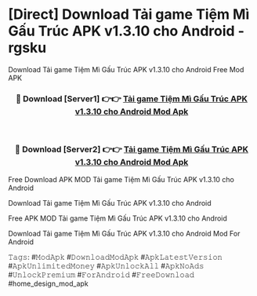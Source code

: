 # [Direct] Download Tải game Tiệm Mì Gấu Trúc APK v1.3.10 cho Android - rgsku
Download Tải game Tiệm Mì Gấu Trúc APK v1.3.10 cho Android Free Mod APK

<div align="center">
<h3>🔴 Download [Server1] 👉👉 <a href="https://apk-comot.site?title=Tải_game_Tiệm_Mì_Gấu_Trúc_APK_v1.3.10_cho_Android">Tải game Tiệm Mì Gấu Trúc APK v1.3.10 cho Android Mod Apk</a></h3><br>

<h3>🔴 Download [Server2] 👉👉 <a href="https://apk-comot.site?title=Tải_game_Tiệm_Mì_Gấu_Trúc_APK_v1.3.10_cho_Android">Tải game Tiệm Mì Gấu Trúc APK v1.3.10 cho Android Mod Apk</a></h3>
</div>


Free Download APK MOD Tải game Tiệm Mì Gấu Trúc APK v1.3.10 cho Android

Download Tải game Tiệm Mì Gấu Trúc APK v1.3.10 cho Android 

Free APK MOD Tải game Tiệm Mì Gấu Trúc APK v1.3.10 cho Android 

Download Tải game Tiệm Mì Gấu Trúc APK v1.3.10 cho Android Mod For Android

𝚃𝚊𝚐𝚜: #𝙼𝚘𝚍𝙰𝚙𝚔 #𝙳𝚘𝚠𝚗𝚕𝚘𝚊𝚍𝙼𝚘𝚍𝙰𝚙𝚔 #𝙰𝚙𝚔𝙻𝚊𝚝𝚎𝚜𝚝𝚅𝚎𝚛𝚜𝚒𝚘𝚗 #𝙰𝚙𝚔𝚄𝚗𝚕𝚒𝚖𝚒𝚝𝚎𝚍𝙼𝚘𝚗𝚎𝚢 #𝙰𝚙𝚔𝚄𝚗𝚕𝚘𝚌𝚔𝙰𝚕𝚕 #𝙰𝚙𝚔𝙽𝚘𝙰𝚍𝚜 #𝚄𝚗𝚕𝚘𝚌𝚔𝙿𝚛𝚎𝚖𝚒𝚞𝚖 #𝙵𝚘𝚛𝙰𝚗𝚍𝚛𝚘𝚒𝚍 #𝙵𝚛𝚎𝚎𝙳𝚘𝚠𝚗𝚕𝚘𝚊𝚍 #home_design_mod_apk